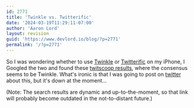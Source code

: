 ```yaml
---
id: 2771
title: 'Twinkle vs. Twitterific'
date: '2024-03-19T11:29:11-07:00'
author: 'Aaron Lord'
layout: revision
guid: 'https://www.devlord.io/blog/?p=2771'
permalink: '/?p=2771'
---
```


So I was wondering whether to use <a href="http://tapulous.com/twinkle/">Twinkle</a> or <a href="http://iconfactory.com/software/twitterrific">Twitterific</a> on my iPhone, I Googled the two and found these <a href="http://www.twitscoop.com/twits/search?q=twitterific+twinkle&amp;commit=search">twitscoop results</a>, where the consensus seems to be Twinkle. What's ironic is that I was going to post on <a href="http://twitter.com/alord">twitter</a> about this, but it's down at the moment...

(Note: The search results are dynamic and up-to-the-moment, so that link will probably become outdated in the not-to-distant future.)
<div class="blogger-post-footer"><img src="" alt="" width="1" height="1" /></div>